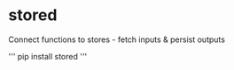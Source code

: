 # stored

Connect functions to stores - fetch inputs &amp; persist outputs

'''
pip install stored
'''
